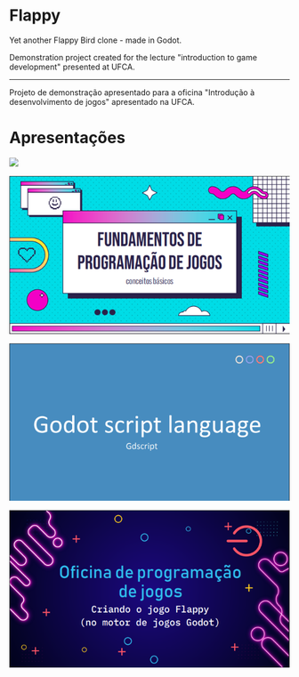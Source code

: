 # Flappy

Yet another Flappy Bird clone - made in Godot.

Demonstration project created for the lecture "introduction to game development" presented at UFCA.

----

Projeto de demonstração apresentado para a oficina "Introdução à desenvolvimento de jogos" apresentado na UFCA.

# Apresentações

<a href="https://gersonfedutra.github.io/gd_start/presentations/0_intro.pdf" target="_blank"><img src="presentations/0_intro.png"></a>

<a href="https://gersonfedutra.github.io/gd_start/presentations/1_game_dev_concepts.pdf" target="_blank"><img src="presentations/1_game_dev_concepts_cover.png"></a>

<a href="https://gersonfedutra.github.io/gd_start/presentations/2_gdscript.pdf" target="_blank"><img src="presentations/2_gdscript_cover.png"></a>

<a href="https://gersonfedutra.github.io/gd_start/presentations/3_godot_flappy.pdf" target="_blank"><img src="presentations/3_godot_flappy_cover.png"></a>
